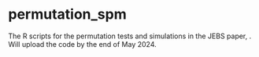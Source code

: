 # permutation_spm
The R scripts for the permutation tests and simulations in the JEBS paper, <Using permutation tests to identify statistically sound and nonredundant sequential patterns in educational event sequences>. 
Will upload the code by the end of May 2024.
